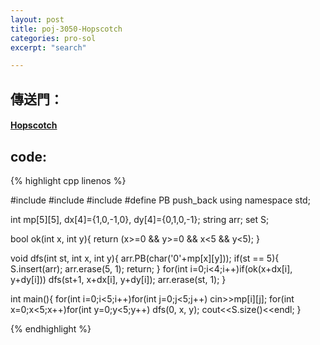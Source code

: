 ```yaml
---
layout: post
title: poj-3050-Hopscotch
categories: pro-sol
excerpt: "search"

---
```


## 傳送門：

#### [Hopscotch](http://poj.org/problem?id=3050)

## code:

{% highlight cpp linenos %}

#include <set>
#include <iostream>
#include <string>
#define PB push_back
using namespace std;

int mp[5][5], dx[4]={1,0,-1,0}, dy[4]={0,1,0,-1};
string arr;
set<string> S;

bool ok(int x, int y){
  return (x>=0 && y>=0 && x<5 && y<5);
}

void dfs(int st, int x, int y){
  arr.PB(char('0'+mp[x][y]));
  if(st == 5){
    S.insert(arr);
    arr.erase(5, 1);
    return;
  }
  for(int i=0;i<4;i++)if(ok(x+dx[i], y+dy[i]))
    dfs(st+1, x+dx[i], y+dy[i]);
  arr.erase(st, 1);
}

int main(){
  for(int i=0;i<5;i++)for(int j=0;j<5;j++)
    cin>>mp[i][j];
  for(int x=0;x<5;x++)for(int y=0;y<5;y++)
    dfs(0, x, y);
  cout<<S.size()<<endl;
}


{% endhighlight %}
